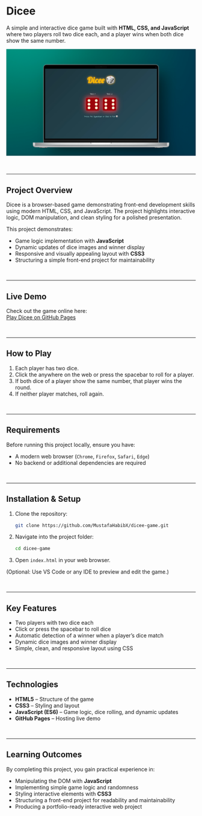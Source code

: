 # Dicee

A simple and interactive dice game built with **HTML, CSS, and JavaScript** where two players roll two dice each, and a player wins when both dice show the same number.

<p align="center">
  <img src="./assets/banner.webp" alt="Dicee Game Banner" width="800"/>
</p>

<br>

---

## Project Overview

Dicee is a browser-based game demonstrating front-end development skills using modern HTML, CSS, and JavaScript. The project highlights interactive logic, DOM manipulation, and clean styling for a polished presentation.

This project demonstrates:

- Game logic implementation with **JavaScript**
- Dynamic updates of dice images and winner display
- Responsive and visually appealing layout with **CSS3**
- Structuring a simple front-end project for maintainability

<br>

---

## Live Demo

Check out the game online here:  
[Play Dicee on GitHub Pages](https://mustafahabibx.github.io/dicee-game/)

<br>

---

## How to Play

1. Each player has two dice.
2. Click the anywhere on the web or press the spacebar to roll for a player.
3. If both dice of a player show the same number, that player wins the round.
4. If neither player matches, roll again.

<br>

---

## Requirements

Before running this project locally, ensure you have:

- A modern web browser (`Chrome`, `Firefox`, `Safari`, `Edge`)
- No backend or additional dependencies are required

<br>

---

## Installation & Setup

1. Clone the repository:
   ```bash
   git clone https://github.com/MustafaHabibX/dicee-game.git
   ```
2. Navigate into the project folder:
   ```bash
   cd dicee-game
   ```
3. Open `index.html` in your web browser.

(Optional: Use VS Code or any IDE to preview and edit the game.)

<br>

---

## Key Features

- Two players with two dice each
- Click or press the spacebar to roll dice
- Automatic detection of a winner when a player’s dice match
- Dynamic dice images and winner display
- Simple, clean, and responsive layout using CSS

<br>

---

## Technologies

- **HTML5** – Structure of the game
- **CSS3** – Styling and layout
- **JavaScript (ES6)** – Game logic, dice rolling, and dynamic updates
- **GitHub Pages** – Hosting live demo

<br>

---

## Learning Outcomes

By completing this project, you gain practical experience in:

- Manipulating the DOM with **JavaScript**
- Implementing simple game logic and randomness
- Styling interactive elements with **CSS3**
- Structuring a front-end project for readability and maintainability
- Producing a portfolio-ready interactive web project

<br>
